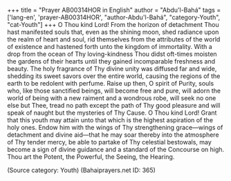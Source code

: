 +++
title = "Prayer AB00314HOR in English"
author = "Abdu'l-Bahá"
tags = ['lang-en', 'prayer-AB00314HOR', "author-Abdu'l-Bahá", "category-Youth", "cat-Youth"]
+++
O Thou kind Lord!  From the horizon of detachment Thou hast manifested souls that, even as the shining moon, shed radiance upon the realm of heart and soul, rid themselves from the attributes of the world of existence and hastened forth unto the kingdom of immortality.  With a drop from the ocean of Thy loving-kindness Thou didst oft-times moisten the gardens of their hearts until they gained incomparable freshness and beauty.  The holy fragrance of Thy divine unity was diffused far and wide, shedding its sweet savors over the entire world, causing the regions of the earth to be redolent with perfume.
Raise up then, O spirit of Purity, souls who, like those sanctified beings, will become free and pure, will adorn the world of being with a new raiment and a wondrous robe, will seek no one else but Thee, tread no path except the path of Thy good pleasure and will speak of naught but the mysteries of Thy Cause.
O Thou kind Lord!  Grant that this youth may attain unto that which is the highest aspiration of the holy ones.  Endow him with the wings of Thy strengthening grace—wings of detachment and divine aid—that he may soar thereby into the atmosphere of Thy tender mercy, be able to partake of Thy celestial bestowals, may become a sign of divine guidance and a standard of the Concourse on high.  Thou art the Potent, the Powerful, the Seeing, the Hearing.

(Source category: Youth)
(Bahaiprayers.net ID: 365)
